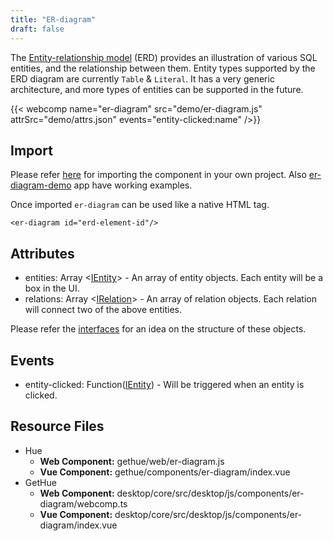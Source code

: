 ```yaml
---
title: "ER-diagram"
draft: false
---
```


The [Entity-relationship model](https://en.wikipedia.org/wiki/Entity%E2%80%93relationship_model) (ERD) provides an illustration of various SQL entities, and the relationship between them. Entity types supported by the ERD diagram are currently `Table` & `Literal`. It has a very generic architecture, and more types of entities can be supported in the future.

{{< webcomp name="er-diagram"
    src="demo/er-diagram.js"
    attrSrc="demo/attrs.json"
    events="entity-clicked:name"
/>}}

## Import

Please refer [here](/developer/components/#using-ui-components-in-your-project) for importing the component in your own project. Also [er-diagram-demo](https://github.com/cloudera/hue/tree/master/tools/examples/components/er-diagram-demo) app have working examples.

Once imported `er-diagram` can be used like a native HTML tag.

    <er-diagram id="erd-element-id"/>

## Attributes

- entities: Array &lt;[IEntity](https://github.com/cloudera/hue/blob/master/desktop/core/src/desktop/js/components/er-diagram/lib/interfaces.ts#L21)&gt; - An array of entity objects. Each entity will be a box in the UI.
- relations: Array &lt;[IRelation](https://github.com/cloudera/hue/blob/master/desktop/core/src/desktop/js/components/er-diagram/lib/interfaces.ts#L26)&gt; - An array of relation objects. Each relation will connect two of the above entities.

Please refer the [interfaces](https://github.com/cloudera/hue/blob/master/desktop/core/src/desktop/js/components/er-diagram/lib/interfaces.ts) for an idea on the structure of these objects.

## Events

- entity-clicked: Function([IEntity](https://github.com/cloudera/hue/blob/master/desktop/core/src/desktop/js/components/er-diagram/lib/interfaces.ts#L21)) - Will be triggered when an entity is clicked.

## Resource Files

- Hue
  - **Web Component:** gethue/web/er-diagram.js
  - **Vue Component:** gethue/components/er-diagram/index.vue
- GetHue
  - **Web Component:** desktop/core/src/desktop/js/components/er-diagram/webcomp.ts
  - **Vue Component:** desktop/core/src/desktop/js/components/er-diagram/index.vue

